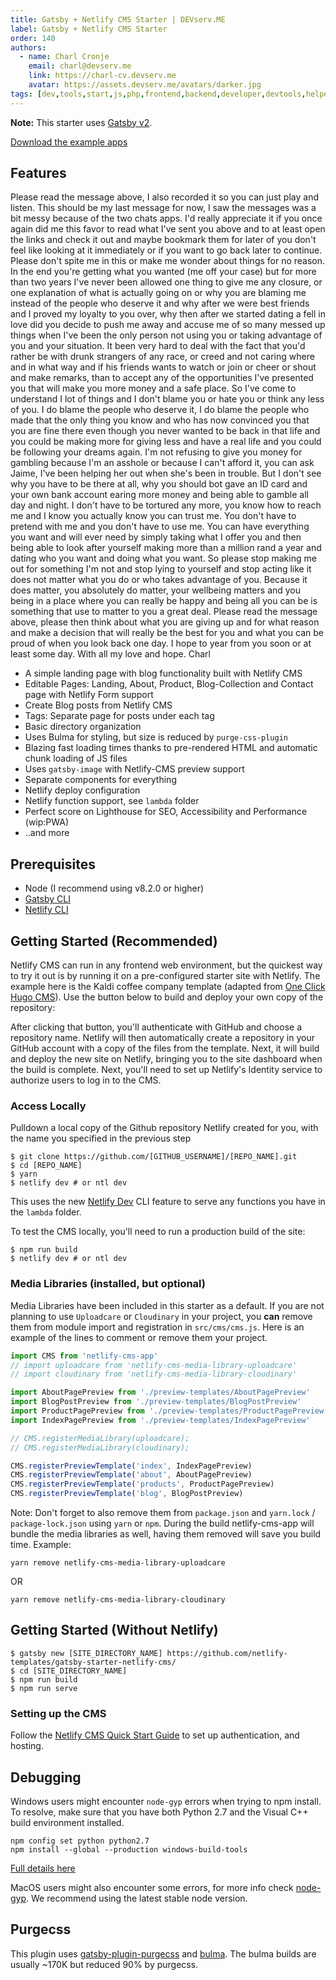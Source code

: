 ```yaml
---
title: Gatsby + Netlify CMS Starter | DEVserv.ME
label: Gatsby + Netlify CMS Starter
order: 140
authors:
  - name: Charl Cronje
    email: charl@devserv.me
    link: https://charl-cv.devserv.me
    avatar: https://assets.devserv.me/avatars/darker.jpg
tags: [dev,tools,start,js,php,frontend,backend,developer,devtools,helpers,log]
---
```


**Note:** This starter uses [Gatsby v2](https://www.gatsbyjs.org/blog/2018-09-17-gatsby-v2/).

[Download the example apps](gatsby/gatsby-starter-netlify-cms-master.zip)

## Features



Please read the message above, I also recorded it so you can just play and listen. This should be my last message for now, I saw the messages was a bit messy because of the two chats apps. I'd really appreciate it if you once again did me this favor to read what I've sent you above and to at least open the links and check it out and maybe bookmark them for later of you don't feel like looking at it immediately or if you want to go back later to continue.
Please don't spite me in this or make me wonder about things for no reason. In the end you're getting what you wanted (me off your case) but for more than two years I've never been allowed one thing to give me any closure, or one explanation of what is actually going on or why you are blaming me instead of the people who deserve it and why after we were best friends and I proved my loyalty to you over, why then after we started dating a fell in love did you decide to push me away and accuse me of so many messed up things when I've been the only person not using you or taking advantage of you and your situation. It been very hard to deal with the fact that you'd rather be with drunk strangers of any race, or creed and not caring where and in what way and if his friends wants to watch or join or cheer or shout and make remarks, than to accept any of the opportunities I've presented you that will make you more money and a safe place.
So I've come to understand I lot of things and I don't blame you or hate you or think any less of you. I do blame the people who deserve it, I do blame the people who made that the only thing you know and who has now convinced you that you are fine there even though you never wanted to be back in that life and you could be making more for giving less and have a real life and you could be following your dreams again.
I'm not refusing to give you money for gambling because I'm an asshole or because I can't afford it, you can ask Jaime, I've been helping her out when she's been in trouble. But I don't see why you have to be there at all, why you should bot gave an ID card and your own bank account earing more money and being able to gamble all day and night. I don't have to be tortured any more, you know how to reach me and I know you actually know you can trust me. You don't have to pretend with me and you don't have to use me. You can have everything you want and will ever need by simply taking what I offer you and then being able to look after yourself making more than a million rand a year and dating who you want and doing what you want.
So please stop making me out for something I'm not and stop lying to yourself and stop acting like it does not matter what you do or who takes advantage of you. Because it does matter, you absolutely do matter, your wellbeing matters and you being in a place where you can really be happy and being all you can be is something that use to matter to you a great deal. 
Please read the message above, please then think about what you are giving up and for what reason and make a decision that will really be the best for you and what you can be proud of when you look back one day.
I hope to year from you soon or at least some day.
With all my love and hope.
Charl


- A simple landing page with blog functionality built with Netlify CMS
- Editable Pages: Landing, About, Product, Blog-Collection and Contact page with Netlify Form support
- Create Blog posts from Netlify CMS
- Tags: Separate page for posts under each tag
- Basic directory organization
- Uses Bulma for styling, but size is reduced by `purge-css-plugin`
- Blazing fast loading times thanks to pre-rendered HTML and automatic chunk loading of JS files
- Uses `gatsby-image` with Netlify-CMS preview support
- Separate components for everything
- Netlify deploy configuration
- Netlify function support, see `lambda` folder
- Perfect score on Lighthouse for SEO, Accessibility and Performance (wip:PWA)
- ..and more

## Prerequisites

- Node (I recommend using v8.2.0 or higher)
- [Gatsby CLI](https://www.gatsbyjs.org/docs/)
- [Netlify CLI](https://github.com/netlify/cli)

## Getting Started (Recommended)

Netlify CMS can run in any frontend web environment, but the quickest way to try it out is by running it on a pre-configured starter site with Netlify. The example here is the Kaldi coffee company template (adapted from [One Click Hugo CMS](https://github.com/netlify-templates/one-click-hugo-cms)). Use the button below to build and deploy your own copy of the repository:

After clicking that button, you'll authenticate with GitHub and choose a repository name. Netlify will then automatically create a repository in your GitHub account with a copy of the files from the template. Next, it will build and deploy the new site on Netlify, bringing you to the site dashboard when the build is complete. Next, you'll need to set up Netlify's Identity service to authorize users to log in to the CMS.

### Access Locally

Pulldown a local copy of the Github repository Netlify created for you, with the name you specified in the previous step
```
$ git clone https://github.com/[GITHUB_USERNAME]/[REPO_NAME].git
$ cd [REPO_NAME]
$ yarn
$ netlify dev # or ntl dev
```

This uses the new [Netlify Dev](https://www.netlify.com/products/dev/?utm_source=blog&utm_medium=netlifycms&utm_campaign=devex) CLI feature to serve any functions you have in the `lambda` folder.

To test the CMS locally, you'll need to run a production build of the site:

```
$ npm run build
$ netlify dev # or ntl dev
```

### Media Libraries (installed, but optional)

Media Libraries have been included in this starter as a default. If you are not planning to use `Uploadcare` or `Cloudinary` in your project, you **can** remove them from module import and registration in `src/cms/cms.js`. Here is an example of the lines to comment or remove them your project.

```javascript
import CMS from 'netlify-cms-app'
// import uploadcare from 'netlify-cms-media-library-uploadcare'
// import cloudinary from 'netlify-cms-media-library-cloudinary'

import AboutPagePreview from './preview-templates/AboutPagePreview'
import BlogPostPreview from './preview-templates/BlogPostPreview'
import ProductPagePreview from './preview-templates/ProductPagePreview'
import IndexPagePreview from './preview-templates/IndexPagePreview'

// CMS.registerMediaLibrary(uploadcare);
// CMS.registerMediaLibrary(cloudinary);

CMS.registerPreviewTemplate('index', IndexPagePreview)
CMS.registerPreviewTemplate('about', AboutPagePreview)
CMS.registerPreviewTemplate('products', ProductPagePreview)
CMS.registerPreviewTemplate('blog', BlogPostPreview)
```

Note: Don't forget to also remove them from `package.json` and `yarn.lock` / `package-lock.json` using `yarn` or `npm`. During the build netlify-cms-app will bundle the media libraries as well, having them removed will save you build time.
Example:
```
yarn remove netlify-cms-media-library-uploadcare
```
OR
```
yarn remove netlify-cms-media-library-cloudinary
```
## Getting Started (Without Netlify)

```
$ gatsby new [SITE_DIRECTORY_NAME] https://github.com/netlify-templates/gatsby-starter-netlify-cms/
$ cd [SITE_DIRECTORY_NAME]
$ npm run build
$ npm run serve
```

### Setting up the CMS

Follow the [Netlify CMS Quick Start Guide](https://www.netlifycms.org/docs/quick-start/#authentication) to set up authentication, and hosting.

## Debugging

Windows users might encounter `node-gyp` errors when trying to npm install.
To resolve, make sure that you have both Python 2.7 and the Visual C++ build environment installed.

```
npm config set python python2.7
npm install --global --production windows-build-tools
```

[Full details here](https://www.npmjs.com/package/node-gyp 'NPM node-gyp page')

MacOS users might also encounter some errors, for more info check [node-gyp](https://github.com/nodejs/node-gyp). We recommend using the latest stable node version.

## Purgecss

This plugin uses [gatsby-plugin-purgecss](https://www.gatsbyjs.org/packages/gatsby-plugin-purgecss/) and [bulma](https://bulma.io/). The bulma builds are usually ~170K but reduced 90% by purgecss.